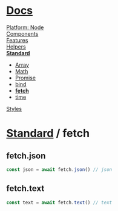 <!--- This fetch was auto-generated using "npx sky readme build" --> 

# [ Docs](/README.md)

[Platform: Node](..%2F..%2F%40node%2FPlatform%3A%20Node.md)   
[Components](..%2F..%2Fcomponents%2FComponents.md)   
[Features](..%2F..%2Ffeatures%2FFeatures.md)   
[Helpers](..%2F..%2Fhelpers%2FHelpers.md)   
**[Standard](..%2F..%2Fstandard%2FStandard.md)**   
* [Array](..%2F..%2Fstandard%2FArray%2FArray.md)
* [Math](..%2F..%2Fstandard%2FMath%2FMath.md)
* [Promise](..%2F..%2Fstandard%2FPromise%2FPromise.md)
* [bind](..%2F..%2Fstandard%2Fbind%2Fbind.md)
* **[fetch](..%2F..%2Fstandard%2Ffetch%2Ffetch.md)**
* [time](..%2F..%2Fstandard%2Ftime%2Ftime.md)
  
[Styles](..%2F..%2Fstyles%2FStyles.md)   

# [Standard](../../standard/Standard.md) / fetch

## fetch.json

```typescript
const json = await fetch.json() // json

```

## fetch.text

```typescript
const text = await fetch.text() // text

```